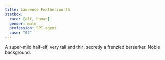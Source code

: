 ```yaml
---
title: Lawrence Feathersworth
statbox:
  race: [elf, human]
  gender: male
  profession: SPI agent
  case: "02"
---
```


A super-mild half-elf, very tall and thin, secretly a frenzied berserker. Noble background.
